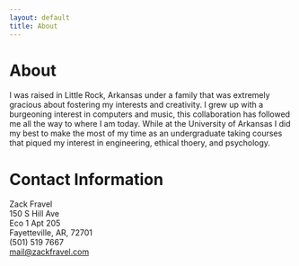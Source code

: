 ```yaml
---
layout: default
title: About
---
```

# About
I was raised in Little Rock, Arkansas under a family that was extremely gracious about fostering my interests and creativity. I grew up with a burgeoning interest in computers and music, this collaboration has followed me all the way to where I am today. While at the University of Arkansas I did my best to make the most of my time as an undergraduate taking courses that piqued my interest in engineering, ethical thoery, and psychology.    

# Contact Information
Zack Fravel   
150 S Hill Ave   
Eco 1 Apt 205   
Fayetteville, AR, 72701   
(501) 519 7667   
mail@zackfravel.com   
